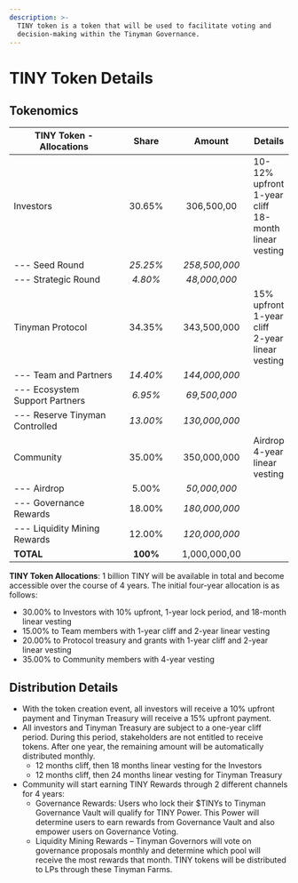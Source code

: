 ```yaml
---
description: >-
  TINY token is a token that will be used to facilitate voting and
  decision-making within the Tinyman Governance.
---
```


# TINY Token Details

## Tokenomics

<table><thead><tr><th width="289">TINY Token - Allocations</th><th width="111" align="center">Share</th><th width="135" align="center">Amount</th><th>Details</th></tr></thead><tbody><tr><td>Investors</td><td align="center">30.65%</td><td align="center">306,500,00</td><td>10-12% upfront <br>1-year cliff <br>18-month linear vesting</td></tr><tr><td>--- Seed Round</td><td align="center"><em>25.25%</em></td><td align="center"><em>258,500,000</em></td><td></td></tr><tr><td>--- Strategic Round</td><td align="center"><em>4.80%</em></td><td align="center"><em>48,000,000</em></td><td></td></tr><tr><td>Tinyman Protocol</td><td align="center">34.35%</td><td align="center">343,500,000</td><td>15% upfront <br>1-year cliff <br>2-year linear vesting</td></tr><tr><td>--- Team and Partners</td><td align="center"><em>14.40%</em></td><td align="center"><em>144,000,000</em></td><td></td></tr><tr><td>--- Ecosystem Support Partners</td><td align="center"><em>6.95%</em></td><td align="center"><em>69,500,000</em></td><td></td></tr><tr><td>--- Reserve Tinyman Controlled</td><td align="center"><em>13.00%</em></td><td align="center"><em>130,000,000</em></td><td></td></tr><tr><td>Community</td><td align="center">35.00%</td><td align="center">350,000,000</td><td>Airdrop<br>4-year linear vesting</td></tr><tr><td>--- Airdrop</td><td align="center">5.00%</td><td align="center"><em>50,000,000</em></td><td></td></tr><tr><td>--- Governance Rewards</td><td align="center">18.00%</td><td align="center"><em>180,000,000</em></td><td></td></tr><tr><td>--- Liquidity Mining Rewards</td><td align="center">12.00%</td><td align="center"><em>120,000,000</em></td><td></td></tr><tr><td><strong>TOTAL</strong></td><td align="center"><strong>100%</strong></td><td align="center">1,000,000,00</td><td></td></tr></tbody></table>

**TINY Token Allocations**: 1 billion TINY will be available in total and become accessible over the course of 4 years. The initial four-year allocation is as follows:

* 30.00% to Investors with 10% upfront, 1-year lock period, and 18-month linear vesting
* 15.00% to Team members with 1-year cliff and 2-year linear vesting
* 20.00% to Protocol treasury and grants with 1-year cliff and 2-year linear vesting
* 35.00% to Community members with 4-year vesting

## Distribution Details

* With the token creation event, all investors will receive a 10% upfront payment and Tinyman Treasury will receive a 15% upfront payment.
* All investors and Tinyman Treasury are subject to a one-year cliff period. During this period, stakeholders are not entitled to receive tokens. After one year, the remaining amount will be automatically distributed monthly.
  * 12 months cliff, then 18 months linear vesting for the Investors
  * 12 months cliff, then 24 months linear vesting for Tinyman Treasury
* Community will start earning TINY Rewards through 2 different channels for 4 years:
  * Governance Rewards: Users who lock their $TINYs to Tinyman Governance Vault will qualify for TINY Power. This Power will determine users to earn rewards from Governance Vault and also empower users on Governance Voting.
  * Liquidity Mining Rewards – Tinyman Governors will vote on governance proposals monthly and determine which pool will receive the most rewards that month. TINY tokens will be distributed to LPs through these Tinyman Farms.



